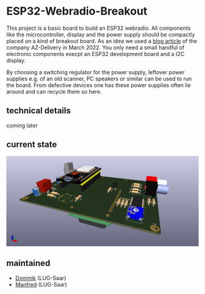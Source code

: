 # ESP32-Webradio-Breakout

This project is a basic board to build an ESP32 webradio. All components like the microcontroller, 
display and the power supply should be compactly placed on a kind of breakout board. As an idea we used a
[blog article](https://www.az-delivery.de/blogs/azdelivery-blog-fur-arduino-und-raspberry-pi/internet-radio-mit-dem-esp32) 
of the company AZ-Delivery in March 2022. You only need a small handful of electronic components execpt 
an ESP32 development board and a I2C display.

By choosing a switching regulator for the power supply, leftover power supplies e.g. of an old scanner, 
PC speakers or similar can be used to run the board. From defective devices one has these power supplies
often lie around and can recycle them so here.

## technical details

coming later

## current state


![ESP32-Webradio-Breakout.jpg](./ESP32-Webradio-Breakout.jpg)



## maintained

- [Dominik](mailto:dominik@lug-saar.de) (LUG-Saar)
- [Manfred](mailto:mancas@lug-saar.de) (LUG-Saar)
